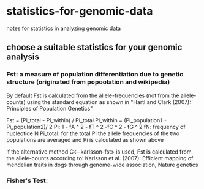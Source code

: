 # statistics-for-genomic-data
notes for statistics in analyzing genomic data
## choose a suitable statistics for your genomic analysis

### Fst: a measure of population differentiation due to genetic structure (originated from popoolation and wikipedia)
By default Fst is calculated from the allele-frequencies (not from the allele-counts) using the standard equation as shown in "Hartl and Clark (2007): Principles of Population Genetics"
 
 Fst = (Pi_total - Pi_within) / Pi_total
 Pi_within = (Pi_population1 + Pi_population2)/ 2
 Pi: 1 - fA ^ 2 - fT ^ 2 -fC ^ 2 - fG ^ 2
 fN:  frequency of nucleotide N
 Pi_total: for the total Pi the allele frequencies of the two
     populations are averaged and Pi is calculated as shown above

if the alternative method C<--karlsson-fst> is used, Fst is calculated  from the allele-counts according to:
Karlsson et al. (2007): Efficient mapping of mendelian traits in dogs through genome-wide association, Nature genetics

### Fisher's Test: 
